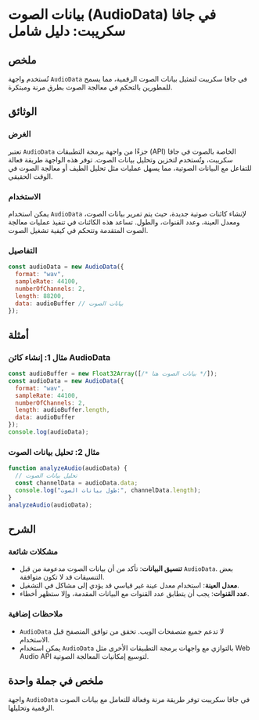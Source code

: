 <!--
Meta Description: # بيانات الصوت (AudioData) في جافا سكريبت: دليل شامل ## ملخص تُستخدم واجهة `AudioData` في جافا سكريبت لتمثيل بيانات الصوت الرقمية، مما يسمح للمطورين ب...
Meta Keywords: audiodata, الصوت, بيانات, جافا, سكريبت
-->

# بيانات الصوت (AudioData) في جافا سكريبت: دليل شامل

## ملخص
تُستخدم واجهة `AudioData` في جافا سكريبت لتمثيل بيانات الصوت الرقمية، مما يسمح للمطورين بالتحكم في معالجة الصوت بطرق مرنة ومبتكرة.

## الوثائق
### الغرض
تعتبر `AudioData` جزءًا من واجهة برمجة التطبيقات (API) الخاصة بالصوت في جافا سكريبت، وتُستخدم لتخزين وتحليل بيانات الصوت. توفر هذه الواجهة طريقة فعالة للتفاعل مع البيانات الصوتية، مما يسهل عمليات مثل تحليل الطيف أو معالجة الصوت في الوقت الحقيقي.

### الاستخدام
يمكن استخدام `AudioData` لإنشاء كائنات صوتية جديدة، حيث يتم تمرير بيانات الصوت، ومعدل العينة، وعدد القنوات، والطول. تساعد هذه الكائنات في تنفيذ عمليات معالجة الصوت المتقدمة وتتحكم في كيفية تشغيل الصوت.

### التفاصيل
```javascript
const audioData = new AudioData({
  format: "wav",
  sampleRate: 44100,
  numberOfChannels: 2,
  length: 88200,
  data: audioBuffer // بيانات الصوت
});
```

## أمثلة
### مثال 1: إنشاء كائن AudioData
```javascript
const audioBuffer = new Float32Array([/* بيانات الصوت هنا */]);
const audioData = new AudioData({
  format: "wav",
  sampleRate: 44100,
  numberOfChannels: 2,
  length: audioBuffer.length,
  data: audioBuffer
});
console.log(audioData);
```

### مثال 2: تحليل بيانات الصوت
```javascript
function analyzeAudio(audioData) {
  // تحليل بيانات الصوت
  const channelData = audioData.data;
  console.log("طول بيانات الصوت:", channelData.length);
}
analyzeAudio(audioData);
```

## الشرح
### مشكلات شائعة
- **تنسيق البيانات**: تأكد من أن بيانات الصوت مدعومة من قبل `AudioData`. بعض التنسيقات قد لا تكون متوافقة.
- **معدل العينة**: استخدام معدل عينة غير قياسي قد يؤدي إلى مشاكل في التشغيل.
- **عدد القنوات**: يجب أن يتطابق عدد القنوات مع البيانات المقدمة، وإلا ستظهر أخطاء.

### ملاحظات إضافية
- `AudioData` لا تدعم جميع متصفحات الويب. تحقق من توافق المتصفح قبل الاستخدام.
- يمكن استخدام `AudioData` بالتوازي مع واجهات برمجة التطبيقات الأخرى مثل Web Audio API لتوسيع إمكانيات المعالجة الصوتية.

## ملخص في جملة واحدة
واجهة `AudioData` في جافا سكريبت توفر طريقة مرنة وفعالة للتعامل مع بيانات الصوت الرقمية وتحليلها.